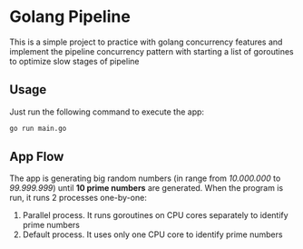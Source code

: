 # Golang Pipeline
This is a simple project to practice with golang concurrency features and implement 
the pipeline concurrency pattern with starting a list of goroutines to optimize
slow stages of pipeline

## Usage
Just run the following command to execute the app:
```bash
go run main.go
```

## App Flow
The app is generating big random numbers (in range from _10.000.000_ to _99.999.999_) 
until **10 prime numbers** are generated. When the program is run, it runs 2 processes one-by-one:
1) Parallel process. It runs goroutines on CPU cores separately to identify prime numbers
2) Default process. It uses only one CPU core to identify prime numbers
